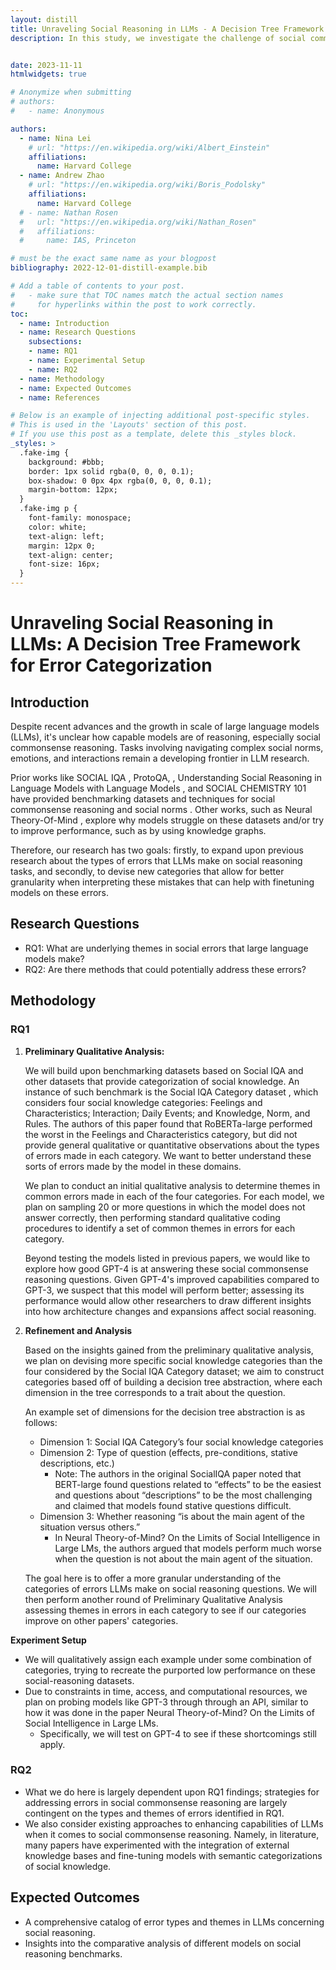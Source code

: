 ```yaml
---
layout: distill
title: Unraveling Social Reasoning in LLMs - A Decision Tree Framework for Error Categorization
description: In this study, we investigate the challenge of social commonsense reasoning in large language models (LLMs), aiming to understand and categorize common errors LLMs make in social commonsense reasoning tasks. Our approach involves expanding upon the preliminary qualitative analyses of social reasoning errors, then developing a decision tree framework for more nuanced and fine-grained error categorization. We will test models such as GPT using this framework. We expect to better understand error types and themes in LLMs' social reasoning, offering insights for improving their performance in understanding complex social interactions.


date: 2023-11-11
htmlwidgets: true

# Anonymize when submitting
# authors:
#   - name: Anonymous

authors:
  - name: Nina Lei
    # url: "https://en.wikipedia.org/wiki/Albert_Einstein"
    affiliations:
      name: Harvard College
  - name: Andrew Zhao
    # url: "https://en.wikipedia.org/wiki/Boris_Podolsky"
    affiliations:
      name: Harvard College
  # - name: Nathan Rosen
  #   url: "https://en.wikipedia.org/wiki/Nathan_Rosen"
  #   affiliations:
  #     name: IAS, Princeton

# must be the exact same name as your blogpost
bibliography: 2022-12-01-distill-example.bib  

# Add a table of contents to your post.
#   - make sure that TOC names match the actual section names
#     for hyperlinks within the post to work correctly.
toc:
  - name: Introduction
  - name: Research Questions
    subsections:
    - name: RQ1
    - name: Experimental Setup
    - name: RQ2
  - name: Methodology
  - name: Expected Outcomes
  - name: References

# Below is an example of injecting additional post-specific styles.
# This is used in the 'Layouts' section of this post.
# If you use this post as a template, delete this _styles block.
_styles: >
  .fake-img {
    background: #bbb;
    border: 1px solid rgba(0, 0, 0, 0.1);
    box-shadow: 0 0px 4px rgba(0, 0, 0, 0.1);
    margin-bottom: 12px;
  }
  .fake-img p {
    font-family: monospace;
    color: white;
    text-align: left;
    margin: 12px 0;
    text-align: center;
    font-size: 16px;
  }
---
```



# Unraveling Social Reasoning in LLMs: A Decision Tree Framework for Error Categorization

## Introduction

Despite recent advances and the growth in scale of large language models (LLMs), it's unclear how capable models are of reasoning, especially social commonsense reasoning. <d-cite key="huang_towards_2023"></d-cite>  Tasks involving navigating complex social norms, emotions, and interactions remain a developing frontier in LLM research. 

Prior works like SOCIAL IQA <d-cite key="sap_socialiqa_2019"></d-cite>, ProtoQA, <d-cite key="boratko_protoqa_2020"></d-cite>, Understanding Social Reasoning in Language Models with Language Models <d-cite key="gandhi_understanding_2023"></d-cite> , and SOCIAL CHEMISTRY 101 have provided benchmarking datasets and techniques for social commonsense reasoning and social norms <d-cite key="forbes_social_2021"></d-cite>. Other works, such as Neural Theory-Of-Mind <d-cite key="sap_neural_2023"></d-cite>, explore why models struggle on these datasets and/or try to improve performance, such as by using knowledge graphs. <d-cite key="li_systematic_2022"></d-cite> <d-cite key="chang_incorporating_2020"></d-cite> 

Therefore, our research has two goals: firstly, to expand upon previous research about the types of errors that LLMs make on social reasoning tasks, and secondly, to devise new categories that allow for better granularity when interpreting these mistakes that can help with finetuning models on these errors. 

## **Research Questions**

- RQ1: What are underlying themes in social errors that large language models make?
- RQ2: Are there methods that could potentially address these errors?

## **Methodology**

### **RQ1**

1. **Preliminary Qualitative Analysis:**
    
    We will build upon benchmarking datasets based on Social IQA <d-cite key="sap_socialiqa_2019"></d-cite> and other datasets that provide categorization of social knowledge. An instance of such benchmark is the Social IQA Category dataset <d-cite key="wang_semantic_2021"></d-cite>, which considers four social knowledge categories: Feelings and Characteristics; Interaction; Daily Events; and Knowledge, Norm, and Rules. The authors of this paper found that RoBERTa-large performed the worst in the Feelings and Characteristics category, but did not provide general qualitative or quantitative observations about the types of errors made in each category. We want to better understand these sorts of errors made by the model in these domains.
    
    We plan to conduct an initial qualitative analysis to determine themes in common errors made in each of the four categories. For each model, we plan on sampling 20 or more questions in which the model does not answer correctly, then performing standard qualitative coding procedures to identify a set of common themes in errors for each category.

    Beyond testing the models listed in previous papers, we would like to explore how good GPT-4 is at answering these social commonsense reasoning questions. Given GPT-4's improved capabilities compared to GPT-3, we suspect that this model will perform better; assessing its performance would allow other researchers to draw different insights into how architecture changes and expansions affect social reasoning.

2. **Refinement and Analysis**
    
    Based on the insights gained from the preliminary qualitative analysis, we plan on devising more specific social knowledge categories than the four considered by the Social IQA Category dataset; we aim to construct categories based off of building a decision tree abstraction, where each dimension in the tree corresponds to a trait about the question.
    
    An example set of dimensions for the decision tree abstraction is as follows:
    
    - Dimension 1: Social IQA Category’s four social knowledge categories
    - Dimension 2: Type of question (effects, pre-conditions, stative descriptions, etc.)
        - Note: The authors in the original SocialIQA paper noted that BERT-large found questions related to “effects” to be the easiest and questions about “descriptions” to be the most challenging and claimed that models found stative questions difficult.
    - Dimension 3: Whether reasoning “is about the main agent of the situation versus others.”
        - In Neural Theory-of-Mind? On the Limits of Social Intelligence in Large LMs, the authors argued that models perform much worse when the question is not about the main agent of the situation.
    
    The goal here is to offer a more granular understanding of the categories of errors LLMs make on social reasoning questions. We will then perform another round of Preliminary Qualitative Analysis assessing themes in errors in each category to see if our categories improve on other papers' categories.
    

**Experiment Setup**

- We will qualitatively assign each example under some combination of categories, trying to recreate the purported low performance on these social-reasoning datasets.
- Due to constraints in time, access, and computational resources, we plan on probing models like GPT-3 through through an API, similar to how it was done in the paper Neural Theory-of-Mind? On the Limits of Social Intelligence in Large LMs.
    - Specifically, we will test on GPT-4 to see if these shortcomings still apply.

### **RQ2**

- What we do here is largely dependent upon RQ1 findings; strategies for addressing errors in social commonsense reasoning are largely contingent on the types and themes of errors identified in RQ1.
- We also consider existing approaches to enhancing capabilities of LLMs when it comes to social commonsense reasoning. Namely, in literature, many papers have experimented with the integration of external knowledge bases and fine-tuning models with semantic categorizations of social knowledge.

## Expected Outcomes

- A comprehensive catalog of error types and themes in LLMs concerning social reasoning.
- Insights into the comparative analysis of different models on social reasoning benchmarks.

